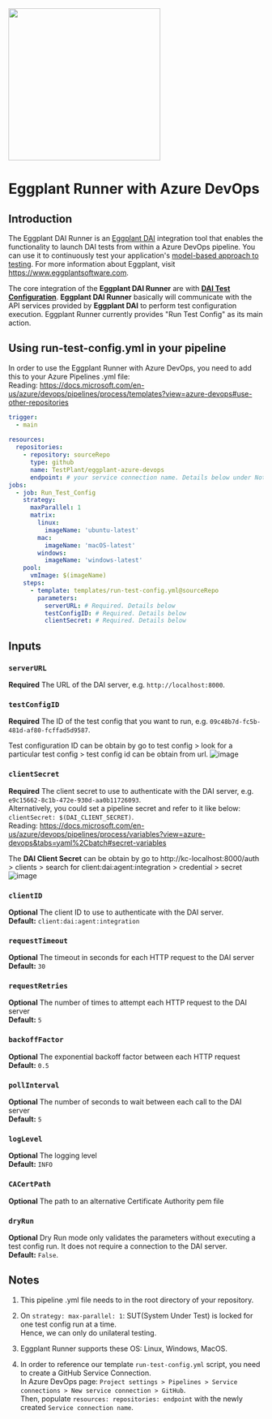 <img src="https://www.eggplantsoftware.com/hubfs/Branding/Keysight-Eggplant-Logo_RGB_full-color.svg" width="300px"/>

# Eggplant Runner with Azure DevOps

## Introduction

The Eggplant DAI Runner is an [Eggplant DAI](https://www.eggplantsoftware.com/digital-automation-intelligence) integration tool that enables the functionality to launch DAI tests from within a Azure DevOps pipeline. You can use it to continuously test your application's [model-based approach to testing](https://docs.eggplantsoftware.com/docs/dai-using-eggplant-dai/).  For more information about Eggplant, visit https://www.eggplantsoftware.com.

The core integration of the **Eggplant DAI Runner** are with [**DAI Test Configuration**](https://docs.eggplantsoftware.com/docs/dai-test-configuration/). **Eggplant DAI Runner** basically will communicate with the API services provided by **Eggplant DAI** to perform test configuration execution.
Eggplant Runner currently provides "Run Test Config" as its main action.

## Using run-test-config.yml in your pipeline

In order to use the Eggplant Runner with Azure DevOps, you need to add this to your Azure Pipelines .yml file:<br />
Reading: https://docs.microsoft.com/en-us/azure/devops/pipelines/process/templates?view=azure-devops#use-other-repositories

```yaml
trigger:
  - main
  
resources:
  repositories:
    - repository: sourceRepo
      type: github
      name: TestPlant/eggplant-azure-devops
      endpoint: # your service connection name. Details below under Notes(4).
jobs:
  - job: Run_Test_Config
    strategy:
      maxParallel: 1
      matrix:
        linux:
          imageName: 'ubuntu-latest'
        mac:
          imageName: 'macOS-latest'
        windows:
          imageName: 'windows-latest'
    pool: 
      vmImage: $(imageName)
    steps:
      - template: templates/run-test-config.yml@sourceRepo
        parameters:
          serverURL: # Required. Details below
          testConfigID: # Required. Details below
          clientSecret: # Required. Details below
```

## Inputs

### `serverURL`
**Required** The URL of the DAI server, e.g. `http://localhost:8000`.

### `testConfigID`
**Required** The ID of the test config that you want to run, e.g. `09c48b7d-fc5b-481d-af80-fcffad5d9587`.

Test configuration ID can be obtain by go to test config > look for a particular test config > test config id can be obtain from url.
![image](https://user-images.githubusercontent.com/101400930/165948106-3bcac6b6-194a-468c-84ab-b1ea619d90de.png)

### `clientSecret`
**Required** The client secret to use to authenticate with the DAI server, e.g. `e9c15662-8c1b-472e-930d-aa0b11726093`.<br />
             Alternatively, you could set a pipeline secret and refer to it like below:<br />
             `clientSecret: $(DAI_CLIENT_SECRET)`.<br />
             Reading: https://docs.microsoft.com/en-us/azure/devops/pipelines/process/variables?view=azure-devops&tabs=yaml%2Cbatch#secret-variables

The **DAI Client Secret** can be obtain by go to http://kc-localhost:8000/auth > clients > search for client:dai:agent:integration > credential > secret
![image](https://user-images.githubusercontent.com/101400930/167881013-7b164d9e-41f1-4ce2-b08a-21704acb9d36.png)
             
### `clientID`
**Optional** The client ID to use to authenticate with the DAI server.<br />
**Default:** `client:dai:agent:integration`

### `requestTimeout`
**Optional** The timeout in seconds for each HTTP request to the DAI server<br />
**Default:** `30`

### `requestRetries`
**Optional** The number of times to attempt each HTTP request to the DAI server<br />
**Default:** `5`

### `backoffFactor`
**Optional** The exponential backoff factor between each HTTP request<br />
**Default:** `0.5`

### `pollInterval`
**Optional** The number of seconds to wait between each call to the DAI server<br />
**Default:** `5`

### `logLevel`
**Optional** The logging level<br />
**Default:** `INFO`

### `CACertPath`
**Optional** The path to an alternative Certificate Authority pem file<br />

### `dryRun`
**Optional** Dry Run mode only validates the parameters without executing a test config run. It does not require a connection to the DAI server.<br />
**Default:** `False`.


## Notes

1. This pipeline .yml file needs to in the root directory of your repository.<br />


2. On `strategy: max-parallel: 1`: SUT(System Under Test) is locked for one test config run at a time.<br />
Hence, we can only do unilateral testing.


3. Eggplant Runner supports these OS: Linux, Windows, MacOS.


4. In order to reference our template `run-test-config.yml` script, you need to create a GitHub Service Connection.<br />
In Azure DevOps page: `Project settings > Pipelines > Service connections > New service connection > GitHub`.<br />
Then, populate `resources: repositories: endpoint` with the newly created `Service connection name`.
